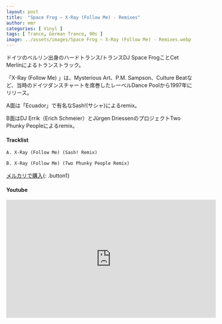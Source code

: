 ```yaml
---
layout: post
title:  "Space Frog – X-Ray (Follow Me) - Remixes"
author: mmr
categories: [ Vinyl ]
tags: [ Trance, German Trance, 90s ]
image: ../assets/images/Space Frog – X-Ray (Follow Me) - Remixes.webp
---
```


ドイツのベルリン出身のハードトランス/トランスDJ Space FrogことCet Merlinによるトランストラック。

「X-Ray (Follow Me) 」は、Mysterious Art、P.M. Sampson、Culture Beatなど、当時のドイツダンスチャートを席巻したレーベルDance Poolから1997年にリリース。

A面は「Ecuador」で有名なSash!(サシャ)によるremix。

B面はDJ Errik（Erich Schmeier）とJürgen DriessenのプロジェクトTwo Phunky Peopleによるremix。

#### Tracklist
```md
A. X-Ray (Follow Me) (Sash! Remix)

B. X-Ray (Follow Me) (Two Phunky People Remix)
```

[メルカリで購入](https://jp.mercari.com/item/m52094115312?afid=6142608987){: .button1}

#### Youtube
<iframe width="560" height="315" src="https://www.youtube.com/embed/G-IoTqxsufY?si=ZK6FTS-5jKLMNk7-" title="YouTube video player" frameborder="0" allow="accelerometer; autoplay; clipboard-write; encrypted-media; gyroscope; picture-in-picture; web-share" referrerpolicy="strict-origin-when-cross-origin" allowfullscreen></iframe>